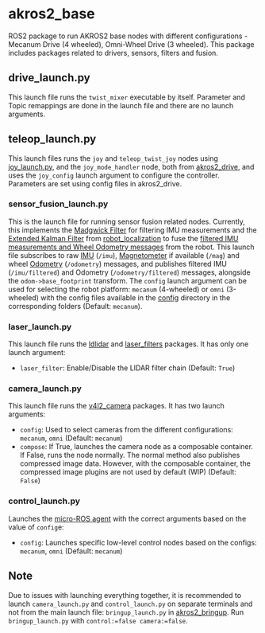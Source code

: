 # akros2_base
ROS2 package to run AKROS2 base nodes with different configurations - Mecanum Drive (4 wheeled), Omni-Wheel Drive (3 wheeled). This package includes packages related to drivers, sensors, filters and fusion.

## drive_launch.py
This launch file runs the ```twist_mixer``` executable by itself. Parameter and Topic remappings are done in the launch file and there are no launch arguments.

## teleop_launch.py
This launch files runs the ```joy``` and ```teleop_twist_joy``` nodes using [joy_launch.py](https://github.com/adityakamath/akros2_drive/blob/humble/launch/joy_launch.py), and the ```joy_mode_handler``` node, both from [akros2_drive](https://github.com/adityakamath/akros2_drive), and uses the ```joy_config``` launch argument to configure the controller. Parameters are set using config files in akros2_drive.

### sensor_fusion_launch.py
This is the launch file for running sensor fusion related nodes. Currently, this implements the [Madgwick Filter](https://github.com/CCNYRoboticsLab/imu_tools/tree/humble/imu_filter_madgwick) for filtering IMU measurements and the [Extended Kalman Filter](https://ahrs.readthedocs.io/en/latest/filters/ekf.html) from [robot_localization](https://docs.ros.org/en/melodic/api/robot_localization/html/state_estimation_nodes.html) to fuse the [filtered IMU measurements and Wheel Odometry messages](https://docs.ros.org/en/melodic/api/robot_localization/html/preparing_sensor_data.html) from the robot. This launch file subscribes to raw [IMU](https://docs.ros.org/en/noetic/api/sensor_msgs/html/msg/Imu.html) (```/imu```), [Magnetometer](https://docs.ros.org/en/noetic/api/sensor_msgs/html/msg/MagneticField.html) if available (```/mag```) and wheel [Odometry](https://docs.ros.org/en/noetic/api/nav_msgs/html/msg/Odometry.html) (```/odometry```) messages, and publishes filtered IMU (```/imu/filtered```) and Odometry (```/odometry/filtered```) messages, alongside the ```odom->base_footprint``` transform. The ```config``` launch argument can be used for selecting the robot platform: ```mecanum``` (4-wheeled) or ```omni``` (3-wheeled) with the config files available in the [config](https://github.com/adityakamath/akros2_navigation/tree/humble/config) directory in the corresponding folders (Default: ```mecanum```).

### laser_launch.py
This launch file runs the [ldlidar](https://github.com/linorobot/ldlidar) and [laser_filters](https://github.com/ros-perception/laser_filters) packages. It has only one launch argument:

* ```laser_filter```: Enable/Disable the LIDAR filter chain (Default: ```True```)

### camera_launch.py
This launch file runs the [v4l2_camera](https://gitlab.com/boldhearts/ros2_v4l2_camera) packages. It has two launch arguments:

* ```config```: Used to select cameras from the different configurations: ```mecanum```, ```omni``` (Default: ```mecanum```)
* ```compose```: If True, launches the camera node as a composable container. If False, runs the node normally. The normal method also publishes compressed image data. However, with the composable container, the compressed image plugins are not used by default (WIP) (Default: ```False```)

### control_launch.py
Launches the [micro-ROS agent](https://github.com/micro-ROS/micro-ROS-Agent) with the correct arguments based on the value of ```config```e:

* ```config```: Launches specific low-level control nodes based on the configs: ```mecanum```, ```omni``` (Default: ```mecanum```)

## Note
Due to issues with launching everything together, it is recommended to launch ```camera_launch.py``` and ```control_launch.py``` on separate terminals and not from the main launch file: ```bringup_launch.py``` in [akros2_bringup](). Run ```bringup_launch.py``` with ```control:=false camera:=false```.
